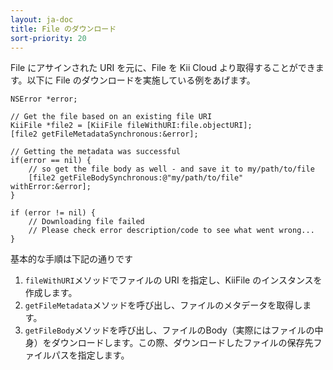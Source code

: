 ```yaml
---
layout: ja-doc
title: File のダウンロード
sort-priority: 20
---
```

File にアサインされた URI を元に、File を Kii Cloud より取得することができます。以下に File のダウンロードを実施している例をあげます。

```objc
NSError *error;

// Get the file based on an existing file URI
KiiFile *file2 = [KiiFile fileWithURI:file.objectURI];
[file2 getFileMetadataSynchronous:&error];

// Getting the metadata was successful
if(error == nil) {
    // so get the file body as well - and save it to my/path/to/file
    [file2 getFileBodySynchronous:@"my/path/to/file" withError:&error];
}

if (error != nil) {
    // Downloading file failed
    // Please check error description/code to see what went wrong...
}
```

基本的な手順は下記の通りです

1. `fileWithURI`メソッドでファイルの URI を指定し、KiiFile のインスタンスを作成します。
1. `getFileMetadata`メソッドを呼び出し、ファイルのメタデータを取得します。
1. `getFileBody`メソッドを呼び出し、ファイルのBody（実際にはファイルの中身）をダウンロードします。この際、ダウンロードしたファイルの保存先ファイルパスを指定します。
